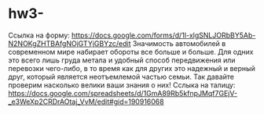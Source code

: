 # hw3-
Ссылка на форму:
https://docs.google.com/forms/d/1I-xlgSNLJORbBY5Ab-N2NOKgZHTBAfgNOjGTYjGBYzc/edit
Значимость автомобилей в современном мире набирает обороты все больше и больше. Для одних это всего лишь груда метала и удобный способ передвижения или перевозки чего-либо, в то время как для других это надежный и верный друг, который является неотъемлемой частью семьи.
Так давайте проверим насколько велики ваши знания о них!
Сслыка на талицу:
https://docs.google.com/spreadsheets/d/1GmA89Rb5kfnpJMqf7GEjV-_e3WeXp2CRDrAOtaj_VvM/edit#gid=190916068
